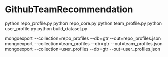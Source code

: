 # GithubTeamRecommendation

python repo_profile.py
python repo_core.py
python team_profile.py
python user_profile.py
python build_dataset.py

mongoexport --collection=repo_profiles --db=gtr --out=repo_profiles.json
mongoexport --collection=team_profiles --db=gtr --out=team_profiles.json
mongoexport --collection=user_profiles --db=gtr --out=user_profiles.json

